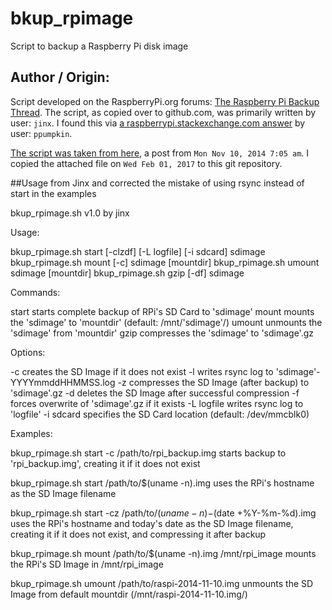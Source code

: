 # bkup_rpimage
Script to backup a Raspberry Pi disk image

## Author / Origin:
Script developed on the RaspberryPi.org forums: [The Raspberry Pi Backup Thread](https://www.raspberrypi.org/forums/viewtopic.php?f=63&t=12079).
The script, as copied over to github.com, was primarily written by user: `jinx`.
I found this via [a raspberrypi.stackexchange.com answer](http://raspberrypi.stackexchange.com/a/5431/61087) by user: `ppumpkin`.

[The script was taken from here](https://www.raspberrypi.org/forums/viewtopic.php?p=638345#p638345), a post from `Mon Nov 10, 2014 7:05 am`.
I copied the attached file on `Wed Feb 01, 2017` to this git repository.


##Usage from Jinx and corrected the mistake of using rsync instead of start in the examples

bkup_rpimage.sh v1.0 by jinx

Usage:

bkup_rpimage.sh start [-clzdf] [-L logfile] [-i sdcard] sdimage
bkup_rpimage.sh mount [-c] sdimage [mountdir]
bkup_rpimage.sh umount sdimage [mountdir]
bkup_rpimage.sh gzip [-df] sdimage

Commands:

start starts complete backup of RPi's SD Card to 'sdimage'
mount mounts the 'sdimage' to 'mountdir' (default: /mnt/'sdimage'/)
umount unmounts the 'sdimage' from 'mountdir'
gzip compresses the 'sdimage' to 'sdimage'.gz

Options:

-c creates the SD Image if it does not exist
-l writes rsync log to 'sdimage'-YYYYmmddHHMMSS.log
-z compresses the SD Image (after backup) to 'sdimage'.gz
-d deletes the SD Image after successful compression
-f forces overwrite of 'sdimage'.gz if it exists
-L logfile writes rsync log to 'logfile'
-i sdcard specifies the SD Card location (default: /dev/mmcblk0)

Examples:

bkup_rpimage.sh start -c /path/to/rpi_backup.img
starts backup to 'rpi_backup.img', creating it if it does not exist

bkup_rpimage.sh start /path/to/$(uname -n).img
uses the RPi's hostname as the SD Image filename

bkup_rpimage.sh start -cz /path/to/$(uname -n)-$(date +%Y-%m-%d).img
uses the RPi's hostname and today's date as the SD Image filename,
creating it if it does not exist, and compressing it after backup

bkup_rpimage.sh mount /path/to/$(uname -n).img /mnt/rpi_image
mounts the RPi's SD Image in /mnt/rpi_image

bkup_rpimage.sh umount /path/to/raspi-2014-11-10.img
unmounts the SD Image from default mountdir (/mnt/raspi-2014-11-10.img/) 
